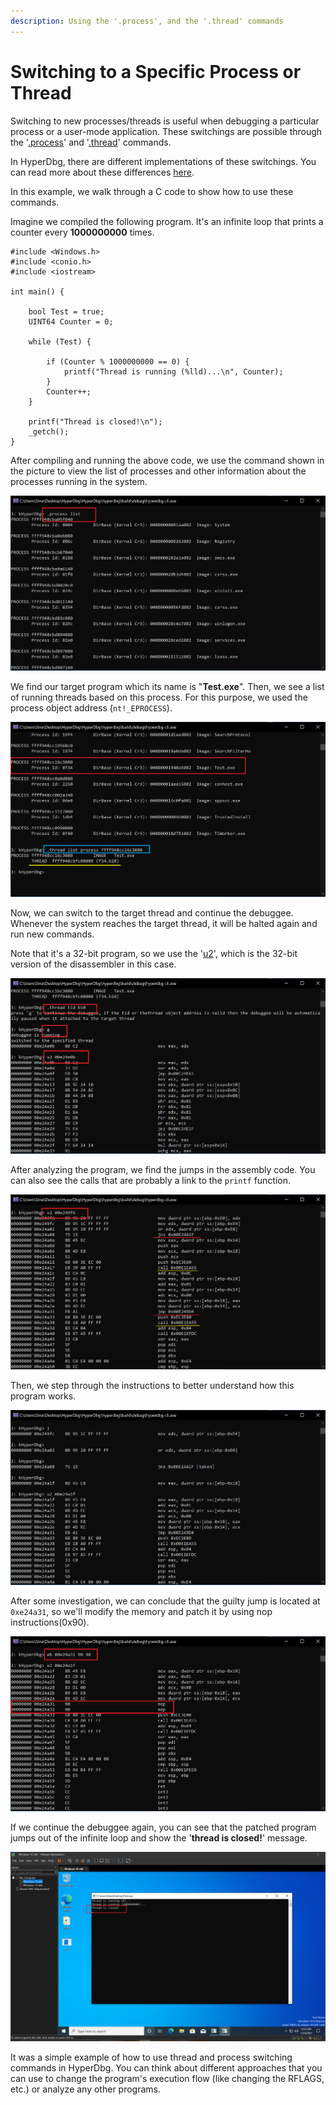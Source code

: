 ```yaml
---
description: Using the '.process', and the '.thread' commands
---
```


# Switching to a Specific Process or Thread

Switching to new processes/threads is useful when debugging a particular process or a user-mode application. These switchings are possible through the '[.process](https://docs.hyperdbg.org/commands/meta-commands/.process)' and '[.thread](https://docs.hyperdbg.org/commands/meta-commands/.thread)' commands.

In HyperDbg, there are different implementations of these switchings. You can read more about these differences [here](https://docs.hyperdbg.org/tips-and-tricks/considerations/difference-between-process-and-thread-switching-commands).

In this example, we walk through a C code to show how to use these commands.

Imagine we compiled the following program. It's an infinite loop that prints a counter every **1000000000** times.

```clike
#include <Windows.h>
#include <conio.h>
#include <iostream>

int main() {

	bool Test = true;
	UINT64 Counter = 0;

	while (Test) {

		if (Counter % 1000000000 == 0) {
			printf("Thread is running (%lld)...\n", Counter);
		}
		Counter++;
	}

	printf("Thread is closed!\n");
	_getch();
}
```

After compiling and running the above code, we use the command shown in the picture to view the list of processes and other information about the processes running in the system.

![View process list](../../../.gitbook/assets/1-process-list.png)

We find our target program which its name is "**Test.exe**". Then, we see a list of running threads based on this process. For this purpose, we used the process object address (`nt!_EPROCESS`).

![View list of threads of a process](../../../.gitbook/assets/2-find-threads-of-test-process.png)

Now, we can switch to the target thread and continue the debuggee. Whenever the system reaches the target thread, it will be halted again and run new commands.

Note that it's a 32-bit program, so we use the '[u2](https://docs.hyperdbg.org/commands/debugging-commands/u)', which is the 32-bit version of the disassembler in this case.

![Switch to a new thread](../../../.gitbook/assets/3-switch-to-the-target-thread.png)

After analyzing the program, we find the jumps in the assembly code. You can also see the calls that are probably a link to the `printf` function.

![Disassemble the target thread](../../../.gitbook/assets/4-disassembling-and-finding-jumps.png)

Then, we step through the instructions to better understand how this program works.

![Step through the instructions](../../../.gitbook/assets/5-stepping-and-investigate-the-test-program.png)

After some investigation, we can conclude that the guilty jump is located at `0xe24a31`, so we'll modify the memory and patch it by using nop instructions(0x90).

![Patch the program's execution flow](../../../.gitbook/assets/6-patch-the-target-jump.png)

If we continue the debuggee again, you can see that the patched program jumps out of the infinite loop and show the '**thread is closed!**' message.

![The result of patched program](../../../.gitbook/assets/7-result-of-patching-target-program.png)

It was a simple example of how to use thread and process switching commands in HyperDbg. You can think about different approaches that you can use to change the program's execution flow (like changing the RFLAGS, etc.) or analyze any other programs.
